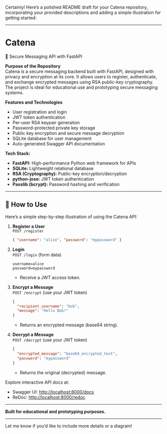Certainly! Here’s a polished README draft for your Catena repository, incorporating your provided descriptions and adding a simple illustration for getting started:

---

# Catena  
🔐 Secure Messaging API with FastAPI

**Purpose of the Repository**  
Catena is a secure messaging backend built with FastAPI, designed with privacy and encryption at its core. It allows users to register, authenticate, and exchange encrypted messages using RSA public-key cryptography. The project is ideal for educational use and prototyping secure messaging systems.  


**Features and Technologies**  
- User registration and login  
- JWT token authentication  
- Per-user RSA keypair generation  
- Password-protected private key storage  
- Public key encryption and secure message decryption  
- SQLite database for user management  
- Auto-generated Swagger API documentation

**Tech Stack:**  
- **FastAPI:** High-performance Python web framework for APIs  
- **SQLite:** Lightweight relational database  
- **RSA (Cryptography):** Public-key encryption/decryption  
- **python-jose:** JWT token authentication  
- **Passlib (bcrypt):** Password hashing and verification

---

## 🚀 How to Use

Here’s a simple step-by-step illustration of using the Catena API:

1. **Register a User**  
   `POST /register`  
   ```json
   { "username": "alice", "password": "mypassword" }
   ```

2. **Login**  
   `POST /login` (form data)  
   ```
   username=alice
   password=mypassword
   ```
   - Receive a JWT access token.

3. **Encrypt a Message**  
   `POST /encrypt` (use your JWT token)  
   ```json
   {
     "recipient_username": "bob",
     "message": "Hello Bob!"
   }
   ```
   - Returns an encrypted message (base64 string).

4. **Decrypt a Message**  
   `POST /decrypt` (use your JWT token)  
   ```json
   {
     "encrypted_message": "base64_encrypted_text",
     "password": "mypassword"
   }
   ```
   - Returns the original (decrypted) message.

Explore interactive API docs at:  
- Swagger UI: [http://localhost:8000/docs](http://localhost:8000/docs)  
- ReDoc: [http://localhost:8000/redoc](http://localhost:8000/redoc)

---

**Built for educational and prototyping purposes.**

---

Let me know if you’d like to include more details or a diagram!
